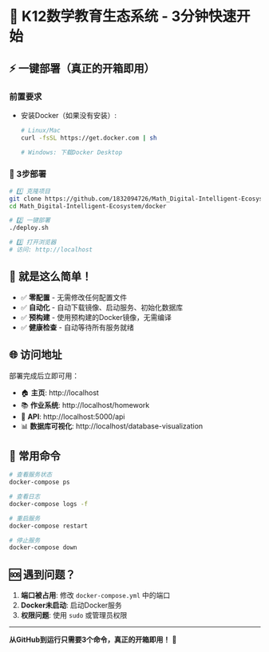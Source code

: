 # 🚀 K12数学教育生态系统 - 3分钟快速开始

## ⚡ 一键部署（真正的开箱即用）

### 前置要求
- 安装Docker（如果没有安装）:
  ```bash
  # Linux/Mac
  curl -fsSL https://get.docker.com | sh
  
  # Windows: 下载Docker Desktop
  ```

### 🎯 3步部署

```bash
# 1️⃣ 克隆项目
git clone https://github.com/1832094726/Math_Digital-Intelligent-Ecosystem.git
cd Math_Digital-Intelligent-Ecosystem/docker

# 2️⃣ 一键部署
./deploy.sh

# 3️⃣ 打开浏览器
# 访问: http://localhost
```

## 🎉 就是这么简单！

- ✅ **零配置** - 无需修改任何配置文件
- ✅ **自动化** - 自动下载镜像、启动服务、初始化数据库
- ✅ **预构建** - 使用预构建的Docker镜像，无需编译
- ✅ **健康检查** - 自动等待所有服务就绪

## 🌐 访问地址

部署完成后立即可用：

- 🏠 **主页**: http://localhost
- 📚 **作业系统**: http://localhost/homework
- 🔧 **API**: http://localhost:5000/api
- 📊 **数据库可视化**: http://localhost/database-visualization

## 🔧 常用命令

```bash
# 查看服务状态
docker-compose ps

# 查看日志
docker-compose logs -f

# 重启服务
docker-compose restart

# 停止服务
docker-compose down
```

## 🆘 遇到问题？

1. **端口被占用**: 修改 `docker-compose.yml` 中的端口
2. **Docker未启动**: 启动Docker服务
3. **权限问题**: 使用 `sudo` 或管理员权限

---

**从GitHub到运行只需要3个命令，真正的开箱即用！** 🎯
